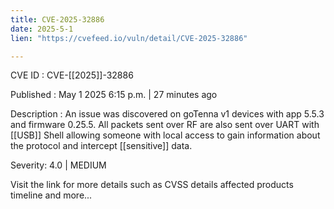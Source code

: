 ```yaml
---
title: CVE-2025-32886
date: 2025-5-1
lien: "https://cvefeed.io/vuln/detail/CVE-2025-32886"

---
```


CVE ID : CVE-[[2025]]-32886

Published :  May 1
2025
6:15 p.m. | 27 minutes ago

Description : An issue was discovered on goTenna v1 devices with app 5.5.3 and firmware 0.25.5. All packets sent over RF are also sent over UART with  [[USB]] Shell
allowing someone with local access to gain information about the protocol and intercept  [[sensitive]] data.

Severity: 4.0 | MEDIUM

Visit the link for more details
such as CVSS details
affected products
timeline
and more...
